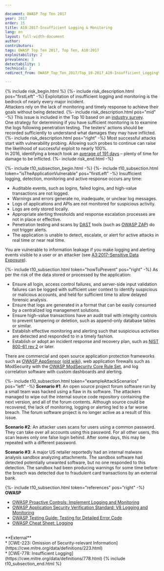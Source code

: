 ```yaml
---

document: OWASP Top Ten 2017
year: 2017
order: 15
title: A10:2017-Insufficient Logging & Monitoring
lang: en
layout: full-width-document
author:
contributors:
tags: OWASP Top Ten 2017, Top Ten, A10:2017
exploitability: 2
prevalence: 3
detectability: 1
technical: 2
redirect_from: OWASP_Top_Ten_2017/Top_10-2017_A10-Insufficient_Logging%2526Monitoring.html

---
```


{% include risk_begin.html %}
{%- include risk_description.html pos="firstLeft" -%}
Exploitation of insufficient logging and monitoring is the bedrock of nearly every major incident.<br>
Attackers rely on the lack of monitoring and timely response to achieve their goals without being detected.
{%- include risk_description.html pos="mid" -%}
This issue is included in the Top 10 based on an [industry survey](https://owasp.blogspot.com/2017/08/owasp-top-10-2017-project-update.html).<br>
One strategy for determining if you have sufficient monitoring is to examine the logs following penetration testing. The testers' actions should be recorded sufficiently to understand what damages they may have inflicted.
{%- include risk_description.html pos="right" -%}
Most successful attacks start with vulnerability probing. Allowing such probes to continue can raise the likelihood of successful exploit to nearly 100%.<br>
In 2016, identifying a breach took an [average of 191 days](https://www-01.ibm.com/common/ssi/cgi-bin/ssialias?htmlfid=SEL03130WWEN&) – plenty of time for damage to be inflicted.
{%- include risk_end.html -%}

{%- include t10_subsection_begin.html -%}
{%- include t10_subsection.html token="isTheApplicationVulnerable" pos="firstLeft" -%}
Insufficient logging, detection, monitoring and active response occurs any time:<br>
* Auditable events, such as logins, failed logins, and high-value transactions are not logged.<br>
* Warnings and errors generate no, inadequate, or unclear log messages.<br>
* Logs of applications and APIs are not monitored for suspicious activity.<br>
* Logs are only stored locally.<br>
* Appropriate alerting thresholds and response escalation processes are not in place or effective.<br>
* Penetration testing and scans by [DAST](/www-community/Vulnerability_Scanning_Tools) tools (such as [OWASP ZAP](/www-project-zap)) do not trigger alerts.<br>
* The application is unable to detect, escalate, or alert for active attacks in real time or near real time.<br>

You are vulnerable to information leakage if you make logging and alerting events visible to a user or an attacker (see [A3:2017-Sensitive Data Exposure](Top_10-2017_A3-Sensitive_Data_Exposure)).

{%- include t10_subsection.html token="howToPrevent" pos="right" -%}
As per the risk of the data stored or processed by the application:<br>
* Ensure all login, access control failures, and server-side input validation failures can be logged with sufficient user context to identify suspicious or malicious accounts, and held for sufficient time to allow delayed forensic analysis.<br>
* Ensure that logs are generated in a format that can be easily consumed by a centralized log management solutions.<br>
* Ensure high-value transactions have an audit trail with integrity controls to prevent tampering or deletion, such as append-only database tables or similar.<br>
* Establish effective monitoring and alerting such that suspicious activities are detected and responded to in a timely fashion.<br>
* Establish or adopt an incident response and recovery plan, such as [NIST 800-61 rev 2](https://csrc.nist.gov/publications/detail/sp/800-61/rev-2/final) or later.<br>

There are commercial and open source application protection frameworks such as [OWASP AppSensor](/www-project-appsensor) ([old wiki](https://wiki.owasp.org/index.php/OWASP_AppSensor_Project)), web application firewalls such as ModSecurity with the [OWASP ModSecurity Core Rule Set](/www-project-modsecurity-core-rule-set), and log correlation software with custom dashboards and alerting.

{%- include t10_subsection.html token="exampleAttackScenarios" pos="left" -%}
**Scenario #1**: An open source project forum software run by a small team was hacked using a flaw in its software. The attackers managed to wipe out the internal source code repository containing the next version, and all of the forum contents. Although source could be recovered, the lack of monitoring, logging or alerting led to a far worse breach. The forum software project is no longer active as a result of this issue.<br>

**Scenario #2**: An attacker uses scans for users using a common password. They can take over all accounts using this password. For all other users, this scan leaves only one false login behind. After some days, this may be repeated with a different password.<br>

**Scenario #3**: A major US retailer reportedly had an internal malware analysis sandbox analyzing attachments. The sandbox software had detected potentially unwanted software, but no one responded to this detection. The sandbox had been producing warnings for some time before the breach was detected due to fraudulent card transactions by an external bank.

{%- include t10_subsection.html token="references" pos="right" -%}
**OWASP**<br>
* [OWASP Proactive Controls: Implement Logging and Monitoring](/www-project-proactive-controls/v3/en/c9-security-logging.html)<br>
* [OWASP Application Security Verification Standard: V8 Logging and Monitoring](/www-project-application-security-verification-standard)<br>
* [OWASP Testing Guide: Testing for Detailed Error Code](/www-project-web-security-testing-guide/latest/4-Web_Application_Security_Testing/08-Testing_for_Error_Handling/01-Testing_for_Error_Code)<br>
* [OWASP Cheat Sheet: Logging](https://cheatsheetseries.owasp.org/cheatsheets/Logging_Cheat_Sheet.html)<br>
<br>
**External**<br>
* [CWE-223: Omission of Security-relevant Information](https://cwe.mitre.org/data/definitions/223.html)<br>
* [CWE-778: Insufficient Logging](https://cwe.mitre.org/data/definitions/778.html)
{% include t10_subsection_end.html %}